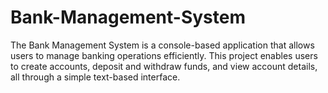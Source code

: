 # Bank-Management-System
The Bank Management System is a console-based application that allows users to manage banking operations efficiently. This project enables users to create accounts, deposit and withdraw funds, and view account details, all through a simple text-based interface.
